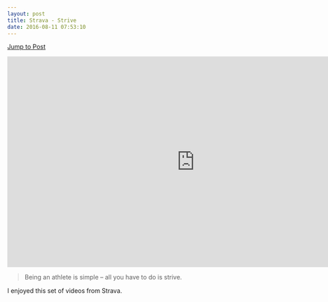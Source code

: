 ```yaml
---
layout: post
title: Strava - Strive
date: 2016-08-11 07:53:10
---
```

[Jump to Post](http://blog.strava.com/strive/?utm_source=strava&utm_medium=mktgemail&utm_campaign=2016_08_10_Strive_8_Final)

<div class="video-container">
<iframe width="853" height="480" src="https://www.youtube-nocookie.com/embed/Afi2A7m4fWU" frameborder="0" allowfullscreen></iframe>
</div>

>Being an athlete is simple – all you have to do is strive.

I enjoyed this set of videos from Strava.

